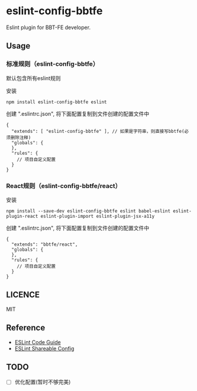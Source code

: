 # eslint-config-bbtfe
Eslint plugin for BBT-FE developer.

## Usage

### 标准规则（eslint-config-bbtfe）

默认包含所有eslint规则

安装

```
npm install eslint-config-bbtfe eslint
```

创建 ".eslintrc.json", 将下面配置复制到文件创建的配置文件中

```
{
  "extends": [ "eslint-config-bbtfe" ], // 如果是字符串，则直接写bbtfe(必须删除注释)
  "globals": {
  },
  "rules": {
    // 项目自定义配置
  }
}
```

### React规则（eslint-config-bbtfe/react）

安装

```
npm install --save-dev eslint-config-bbtfe eslint babel-eslint eslint-plugin-react eslint-plugin-import eslint-plugin-jsx-a11y
```

创建 ".eslintrc.json", 将下面配置复制到文件创建的配置文件中

```
{
  "extends": "bbtfe/react",
  "globals": {
  },
  "rules": {
    // 项目自定义配置
  }
}
```

## LICENCE

MIT

## Reference

- [ESLint Code Guide](https://eslint.org/docs/user-guide/configuring)
- [ESLint Shareable Config](https://eslint.org/docs/developer-guide/shareable-configs)

## TODO
- [ ] 优化配置(暂时不够完美)
